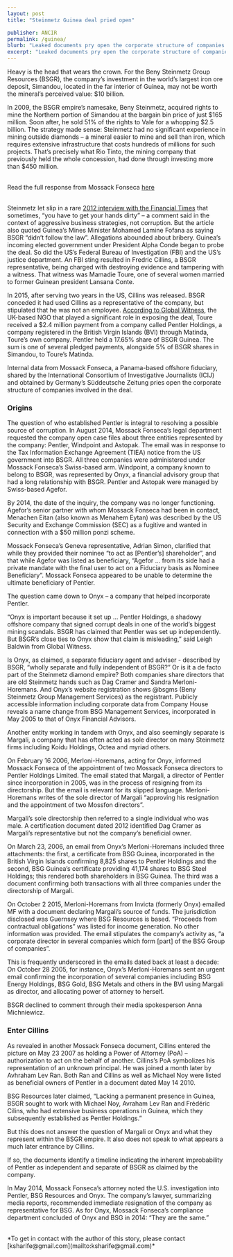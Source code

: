 ```yaml
---
layout: post
title: "Steinmetz Guinea deal pried open"

publisher: ANCIR
permalink: /guinea/
blurb: "Leaked documents pry open the corporate structure of companies involved in a mining rights scandal in Guinea, writes KHADIJA SHARIFE"
excerpt: "Leaked documents pry open the corporate structure of companies involved in a mining rights scandal in Guinea, writes KHADIJA SHARIFE"
---
```


Heavy is the head that wears the crown. For the Beny Steinmetz Group Resources (BSGR), the company’s investment in the world’s largest iron ore deposit, Simandou, located in the far interior of Guinea, may not be worth the mineral’s perceived value: $10 billion.
 
In 2009, the BSGR empire’s namesake, Beny Steinmetz, acquired rights to mine the Northern portion of Simandou at the bargain bin price of just $165 million. Soon after, he sold 51% of the rights to Vale for a whopping $2.5 billion. The strategy made sense: Steinmetz had no significant experience in mining outside diamonds – a mineral easier to mine and sell than iron, which requires extensive infrastructure that costs hundreds of millions for such projects. That’s precisely what Rio Tinto, the mining company that previously held the whole concession, had done through investing more than $450 million.

<br/>
<div class="panel panel-default">
  <div class="panel-heading">
  Read the full response from Mossack Fonseca <a href="https://sourceafrica.net/documents/***REMOVED***.html" target="_blank">here</a>
  </div>
</div>
<br/>

Steinmetz let slip in a rare [2012 interview with the Financial Times](http://www.ft.com/intl/cms/s/0/c2df0cca-562a-11e1-a328-00144feabdc0.html) that sometimes, “you have to get your hands dirty” – a comment said in the context of aggressive business strategies, not corruption. But the article also quoted Guinea’s Mines Minister Mohamed Lamine Fofana as saying BSGR “didn’t follow the law”. Allegations abounded about bribery.  Guinea’s incoming elected government under President Alpha Conde began to probe the deal. So did the US’s Federal Bureau of Investigation (FBI) and the US’s justice department. An FBI sting resulted in Fredric Cillins, a BSGR representative, being charged with destroying evidence and tampering with a witness. That witness was Mamadie Toure, one of several women married to former Guinean president Lansana Conte.

In 2015, after serving two years in the US, Cillins was released. BSGR conceded it had used Cillins as a representative of the company, but stipulated that he was not an employee. [According to Global Witness](https://www.globalwitness.org/en-gb/archive/damning-video-and-contracts-show-bsgr-was-lying-guinea-mining-scandal/), the UK-based NGO that played a significant role in exposing the deal, Toure received a $2.4 million payment from a company called Pentler Holdings, a company registered in the British Virgin Islands (BVI) through Matinda, Toure’s own company. Pentler held a 17.65% share of BSGR Guinea. The sum is one of several pledged payments, alongside 5% of BSGR shares in Simandou, to Toure’s Matinda.

Internal data from Mossack Fonseca, a Panama-based offshore fiduciary, shared by the International Consortium of Investigative Journalists (ICIJ) and obtained by Germany’s Süddeutsche Zeitung pries open the corporate structure of companies involved in the deal.

### Origins

The question of who established Pentler is integral to resolving a possible source of corruption. In August 2014, Mossack Fonseca’s legal department requested the company open case files about three entities represented by the company: Pentler, Windpoint and Astopak. The email was in response to the Tax Information Exchange Agreement (TIEA) notice from the US government into BSGR. All three companies were administered under Mossack Fonseca’s Swiss-based arm. Windpoint, a company known to belong to BSGR, was represented by Onyx, a financial advisory group that had a long relationship with BSGR. Pentler and Astopak were managed by Swiss-based Agefor. 

By 2014, the date of the inquiry, the company was no longer functioning. Agefor’s senior partner with whom Mossack Fonseca had been in contact, Menachen Eitan (also known as Menahem Eytan) was described by the US Security and Exchange Commission (SEC) as a fugitive and wanted in connection with a $50 million ponzi scheme.
 
Mossack Fonseca’s Geneva representative, Adrian Simon, clarified that while they provided their nominee “to act as [Pentler’s] shareholder”, and that while Agefor was listed as beneficiary, “Agefor … from its side had a private mandate with the final user to act on a Fiduciary basis as Nominee Beneficiary”. Mossack Fonseca appeared to be unable to determine the ultimate beneficiary of Pentler.

The question came down to Onyx – a company that helped incorporate Pentler.
  
“Onyx is important because it set up … Pentler Holdings, a shadowy offshore company that signed corrupt deals in one of the world’s biggest mining scandals. BSGR has claimed that Pentler was set up independently. But BSGR’s close ties to Onyx show that claim is misleading,” said Leigh Baldwin from Global Witness.
   
Is Onyx, as claimed, a separate fiduciary agent and adviser - described by BSGR, “wholly separate and fully independent of BSGR?” Or is it a de facto part of the Steinmetz diamond empire? Both companies share directors that are old Steinmetz hands such as Dag Cramer and Sandra Merloni-Horemans. And Onyx’s website registration shows @bsgms (Beny Steinmetz Group Management Services) as the registrant. Publicly accessible information including corporate data from Company House reveals a name change from BSG Management Services, incorporated in May 2005 to that of Onyx Financial Advisors.

Another entity working in tandem with Onyx, and also seemingly separate is Margali, a company that has often acted as sole director on many Steinmetz firms including Koidu Holdings, Octea and myriad others.

On February 16 2006, Merloni-Horemans, acting for Onyx, informed Mossack Fonseca of the appointment of two Mossack Fonseca directors to Pentler Holdings Limited. The email stated that Margali, a director of Pentler since incorporation in 2005, was in the process of resigning from its directorship. But the email is relevant for its slipped language. Merloni-Horemans writes of the sole director of Margali “approving his resignation and the appointment of two Mossfon directors”.

Margali’s sole directorship then referred to a single individual who was male. A certification document dated 2012 identified Dag Cramer as Margali’s representative but not the company’s beneficial owner. 

On March 23, 2006, an email from Onyx’s Merloni-Horemans included three attachments: the first, a certificate from BSG Guinea, incorporated in the British Virgin Islands confirming 8,825 shares to Pentler Holdings and the second, BSG Guinea’s certificate providing 41,174 shares to BSG Steel Holdings; this rendered both shareholders in BSG Guinea. The third was a document confirming both transactions with all three companies under the directorship of Margali.

On October 2 2015, Merloni-Horemans from Invicta (formerly Onyx) emailed MF with a document declaring Margali’s source of funds. The jurisdiction disclosed was Guernsey where BSG Resources is based. “Proceeds from contractual obligations” was listed for income generation. No other information was provided. The email stipulates the company’s activity as, “a corporate director in several companies which form [part] of the BSG Group of companies”.
    
This is frequently underscored in the emails dated back at least a decade: On October 28 2005, for instance, Onyx’s Merloni-Horemans sent an urgent email confirming the incorporation of several companies including BSG Energy Holdings, BSG Gold, BSG Metals and others in the BVI using Margali as director, and allocating power of attorney to herself.
     
BSGR declined to comment through their media spokesperson Anna Michniewicz.

### Enter Cillins

As revealed in another Mossack Fonseca document, Cillins entered the picture on May 23 2007 as holding a Power of Attorney (PoA) – authorization to act on the behalf of another. Cillins’s PoA symbolizes his representation of an unknown principal. He was joined a month later by Avhraham Lev Ran. Both Ran and Cillins as well as Michael Noy were listed as beneficial owners of Pentler in a document dated May 14 2010.

BSG Resources later claimed, “Lacking a permanent presence in Guinea, BSGR sought to work with Michael Noy, Avraham Lev Ran and Frédéric Cilins, who had extensive business operations in Guinea, which they subsequently established as Pentler Holdings.”

But this does not answer the question of Margali or Onyx and what they represent within the BSGR empire. It also does not speak to what appears a much later entrance by Cillins. 

If so, the documents identify a timeline indicating the inherent improbability of Pentler as independent and separate of BSGR as claimed by the company. 

In May 2014, Mossack Fonseca’s attorney noted the U.S. investigation into Pentler, BSG Resources and Onyx. The company’s lawyer, summarizing media reports, recommended immediate resignation of the company as representative for BSG. As for Onyx, Mossack Fonseca’s compliance department concluded of Onyx and BSG in 2014: “They are the same.”

<br/>
*To get in contact with the author of this story, please contact [ksharife@gmail.com](mailto:ksharife@gmail.com)*
